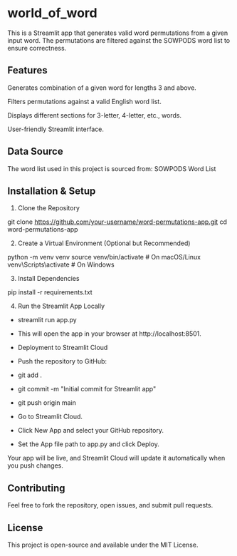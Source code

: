 # world_of_word
This is a Streamlit app that generates valid word permutations from a given input word. The permutations are filtered against the SOWPODS word list to ensure correctness.

## Features

Generates combination of a given word for lengths 3 and above.

Filters permutations against a valid English word list.

Displays different sections for 3-letter, 4-letter, etc., words.

User-friendly Streamlit interface.

## Data Source

The word list used in this project is sourced from:
SOWPODS Word List

## Installation & Setup

1. Clone the Repository

git clone https://github.com/your-username/word-permutations-app.git
cd word-permutations-app

2. Create a Virtual Environment (Optional but Recommended)

python -m venv venv
source venv/bin/activate  # On macOS/Linux
venv\Scripts\activate  # On Windows

3. Install Dependencies

pip install -r requirements.txt

4. Run the Streamlit App Locally

- streamlit run app.py

- This will open the app in your browser at http://localhost:8501.

- Deployment to Streamlit Cloud

- Push the repository to GitHub:

- git add .
- git commit -m "Initial commit for Streamlit app"
- git push origin main

- Go to Streamlit Cloud.

- Click New App and select your GitHub repository.

- Set the App file path to app.py and click Deploy.

Your app will be live, and Streamlit Cloud will update it automatically when you push changes.

## Contributing

Feel free to fork the repository, open issues, and submit pull requests.

## License

This project is open-source and available under the MIT License.

